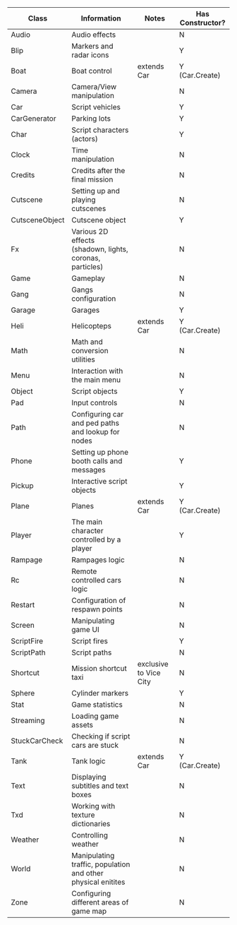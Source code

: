 | Class          | Information                                                  | Notes                  | Has Constructor? |
| -------------- | ------------------------------------------------------------ | ---------------------- | ---------------- |
| Audio          | Audio effects                                                |                        | N                |
| Blip           | Markers and radar icons                                      |                        | Y                |
| Boat           | Boat control                                                 | extends Car            | Y (Car.Create)   |
| Camera         | Camera/View manipulation                                     |                        | N                |
| Car            | Script vehicles                                              |                        | Y                |
| CarGenerator   | Parking lots                                                 |                        | Y                |
| Char           | Script characters (actors)                                   |                        | Y                |
| Clock          | Time manipulation                                            |                        | N                |
| Credits        | Credits after the final mission                              |                        | N                |
| Cutscene       | Setting up and playing cutscenes                             |                        | N                |
| CutsceneObject | Cutscene object                                              |                        | Y                |
| Fx             | Various 2D effects (shadown, lights, coronas, particles)     |                        | N                |
| Game           | Gameplay                                                     |                        | N                |
| Gang           | Gangs configuration                                          |                        | N                |
| Garage         | Garages                                                      |                        | Y                |
| Heli           | Helicopteps                                                  | extends Car            | Y (Car.Create)   |
| Math           | Math and conversion utilities                                |                        | N                |
| Menu           | Interaction with the main menu                               |                        | N                |
| Object         | Script objects                                               |                        | Y                |
| Pad            | Input controls                                               |                        | N                |
| Path           | Configuring car and ped paths and lookup for nodes           |                        | N                |
| Phone          | Setting up phone booth calls and messages                    |                        | Y                |
| Pickup         | Interactive script objects                                   |                        | Y                |
| Plane          | Planes                                                       | extends Car            | Y (Car.Create)   |
| Player         | The main character controlled by a player                    |                        | Y                |
| Rampage        | Rampages logic                                               |                        | N                |
| Rc             | Remote controlled cars logic                                 |                        | N                |
| Restart        | Configuration of respawn points                              |                        | N                |
| Screen         | Manipulating game UI                                         |                        | N                |
| ScriptFire     | Script fires                                                 |                        | Y                |
| ScriptPath     | Script paths                                                 |                        | N                |
| Shortcut       | Mission shortcut taxi                                        | exclusive to Vice City | N                |
| Sphere         | Cylinder markers                                             |                        | Y                |
| Stat           | Game statistics                                              |                        | N                |
| Streaming      | Loading game assets                                          |                        | N                |
| StuckCarCheck  | Checking if script cars are stuck                            |                        | N                |
| Tank           | Tank logic                                                   | extends Car            | Y (Car.Create)   |
| Text           | Displaying subtitles and text boxes                          |                        | N                |
| Txd            | Working with texture dictionaries                            |                        | N                |
| Weather        | Controlling weather                                          |                        | N                |
| World          | Manipulating traffic, population and other physical enitites |                        | N                |
| Zone           | Configuring different areas of game map                      |                        | N                |
